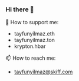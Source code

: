 ### Hi there 👋

💸 How to support me:
- tayfunyilmaz.eth
- tayfunyilmaz.ton
- krypton.hbar 
  
📫 How to reach me:
- tayfunyilmaz@skiff.com

<script type="text/javascript" src="https://cdnjs.buymeacoffee.com/1.0.0/button.prod.min.js" data-name="bmc-button" data-slug="pwned" data-color="#40DCA5" data-emoji="🍵"  data-font="Cookie" data-text="Buy me matcha" data-outline-color="#000000" data-font-color="#ffffff" data-coffee-color="#FFDD00" ></script>

